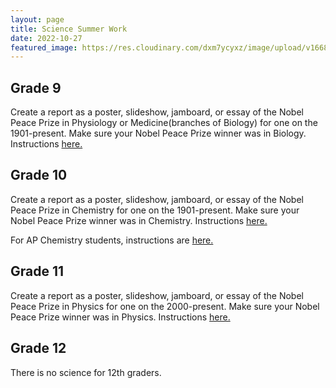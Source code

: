 ```yaml
---
layout: page
title: Science Summer Work
date: 2022-10-27
featured_image: https://res.cloudinary.com/dxm7ycyxz/image/upload/v1668016970/2022/05/Science-1024x575_zsuppb.jpg
---
```


## Grade 9

Create a report as a poster, slideshow, jamboard, or essay of the Nobel Peace Prize in Physiology or Medicine(branches of Biology) for one on the 1901-present. Make sure your Nobel Peace Prize winner was in Biology. Instructions [here.](https://docs.google.com/document/d/1Ww4idoyxrfdSndfrMyjgYUQNOQOd3DEpMBVvp0g-jiY/edit)

## Grade 10

Create a report as a poster, slideshow, jamboard, or essay of the Nobel Peace Prize in Chemistry for one on the 1901-present. Make sure your Nobel Peace Prize winner was in Chemistry. Instructions [here.](https://docs.google.com/document/d/1ZmVegqG2vQudP7TMya6JOR-0KJXK4DDEXZFjZqmMYBQ/edit)

For AP Chemistry students, instructions are [here.](https://docs.google.com/document/d/1KYIhz5gh_R5_fHuyp0Sg5Oe6Zq0CVLQOEAFFpqH3_rM/edit)

## Grade 11

Create a report as a poster, slideshow, jamboard, or essay of the Nobel Peace Prize in Physics for one on the 2000-present. Make sure your Nobel Peace Prize winner was in Physics. Instructions [here.](https://docs.google.com/document/d/1IuRpirNivj7ISzsTn0VoSVDWkI1C6SHUvzhbZSdk2q8/edit)

## Grade 12

There is no science for 12th graders.